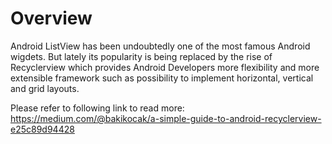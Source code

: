 <h1>Overview</h1>

Android ListView has been undoubtedly one of the most famous Android wigdets. But lately its popularity is being replaced by the rise of Recyclerview which provides Android Developers more flexibility and more extensible framework such as possibility to implement horizontal, vertical and grid layouts.

Please refer to following link to read more: </br>
https://medium.com/@bakikocak/a-simple-guide-to-android-recyclerview-e25c89d94428
